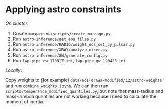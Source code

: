 # Applying astro constraints

_On cluster_:
1. Create `margagn` via `scripts/create_margagn.py`.
2. Run `astro-inference/get_eos_files.py`
3. Run `astro-inference/RADIO/weight_eos_set_by_pulsar.py`
4. Run `astro-inference/XRAY/analyze_nicer.py`
5. Run `astro-inference/GW/generate_config.py`
6. Run `lwp-pipe gw_170817.ini`, `lwp-pipe gw_190425.ini`

_Locally_:

Copy weights to (for example) `data/eos-draws-modified/12/astro-weights` and run `combine_weights.ipynb`. We can then run `scripts/temperance_modified_quantiles.py`, but note that mass-radius and mass-lambda quantiles are not working because I need to calculate the moment of inertia.
